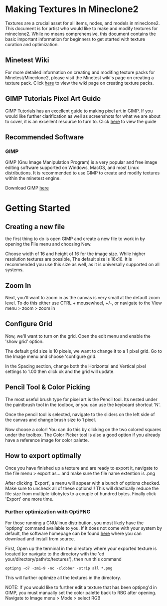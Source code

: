 # Making Textures In Mineclone2

Textures are a crucial asset for all items, nodes, and models in mineclone2. This document is for artist who would like to make and modify textures for mineclone2. While no means comprehensive, this document contains the basic important information for beginners to get started with texture curation and optimization.

## Minetest Wiki
For more detailed information on creating and modifing texture packs for Minetest/Mineclone2, please visit the Minetest wiki's page on creating a texture pack. Click [here](https://wiki.minetest.net/Creating_texture_packs) to view the wiki page on creating texture packs.

## GIMP Tutorials Pixel Art Guide
GIMP Tutorials has an excellent guide to making pixel art in GIMP. If you would like further clarification as well as screenshots for what we are about to cover, it is an excellent resource to turn to. Click [here](https://thegimptutorials.com/how-to-make-pixel-art/) to view the guide

## Recommended Software

### GIMP

GIMP (Gnu Image Manipulation Program) is a very popular and free image editing software supported on Windows, MacOS, and most Linux distributions. It is recommended to use GIMP to create and modify textures within the minetest engine. 

Download GIMP [here](http://gimp.org/)

# Getting Started
## Creating a new file
the first thing to do is open GIMP and create a new file to work in by opening the File menu and choosing New.

Choose width of 16 and height of 16 for the image size. While higher resolution textures are possible, The default size is 16x16. It is recommended you use this size as well, as it is universally supported on all systems.

## Zoom In
Next, you'll want to zoom in as the canvas is very small at the default zoom level. To do this either use CTRL + mousewheel, +/-, or navigate to the View menu > zoom > zoom in

## Configure Grid
Now, we'll want to turn on the grid. Open the edit menu and enable the 'show grid' option.

The default grid size is 10 pixels, we want to change it to a 1 pixel grid. Go to the Image menu and choose 'configure grid.

In the Spacing section, change both the Horizontal and Vertical pixel settings to 1.00 then click ok and the grid will update.

## Pencil Tool & Color Picking
The most useful brush type for pixel art is the Pencil tool. Its nested under the paintbrush tool in the toolbox, or you can use the keyboard shortcut 'N'.

Once the pencil tool is selected, navigate to the sliders on the left side of the canvas and change brush size to 1 pixel.

Now choose a color! You can do this by clicking on the two colored squares under the toolbox. The Color Picker tool is also a good option if you already have a reference image for color palette.

## How to export optimally

Once you have finished up a texture and are ready to export it, navigate to the file menu > export as... and make sure the file name extention is .png

After clicking 'Export', a menu will appear with a bunch of options checked. Make sure to uncheck all of these options!!! This will drastically reduce the file size from multiple kilobytes to a couple of hundred bytes. Finally click 'Export' one more time.

### Further optimization with OptiPNG
For those running a GNU/linux distribution, you most likely have the 'optipng' command available to you. If it does not come with your system by default, the software homepage can be found [here](https://optipng.sourceforge.net/) where you can download and install from source.

First, Open up the terminal in the directory where your exported texture is located (or navigate to the directory with the 'cd your/directory/path/to/textures'), then run this command
```
optipng -o7 -zm1-9 -nc -clobber -strip all *.png
```
This will further optimize all the textures in the directory.

NOTE: If you would like to further edit a texture that has been optipng'd in GIMP, you must manually set the color palette back to RBG after opening. Navigate to Image menu > Mode > select RGB
